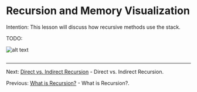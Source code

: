 # Recursion and Memory Visualization

Intention: This lesson will discuss how recursive methods use the stack.

TODO:

![alt text](../../etc/recursion/img.png "Img")

```java

```

<hr>

Next: [Direct vs. Indirect Recursion](chapter_3.md "Direct vs. Indirect Recursion") - Direct vs. Indirect Recursion.

Previous: [What is Recursion?](chapter_1.md "What is Recursion?") - What is Recursion?.
